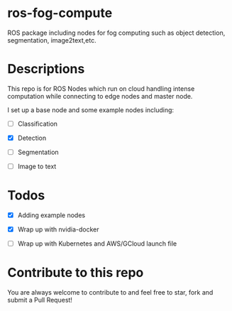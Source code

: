 # ros-fog-compute
ROS package including nodes for fog computing such as object detection, segmentation, image2text,etc.

# Descriptions

This repo is for ROS Nodes which run on cloud handling intense computation while connecting to
edge nodes and master node.

I set up a base node and some example nodes including:

- [ ] Classification

- [X] Detection

- [ ] Segmentation

- [ ] Image to text


# Todos

- [X] Adding example nodes

- [X] Wrap up with nvidia-docker

- [ ] Wrap up with Kubernetes and AWS/GCloud launch file


# Contribute to this repo

You are always welcome to contribute to and feel free to star, fork and submit a Pull Request!

